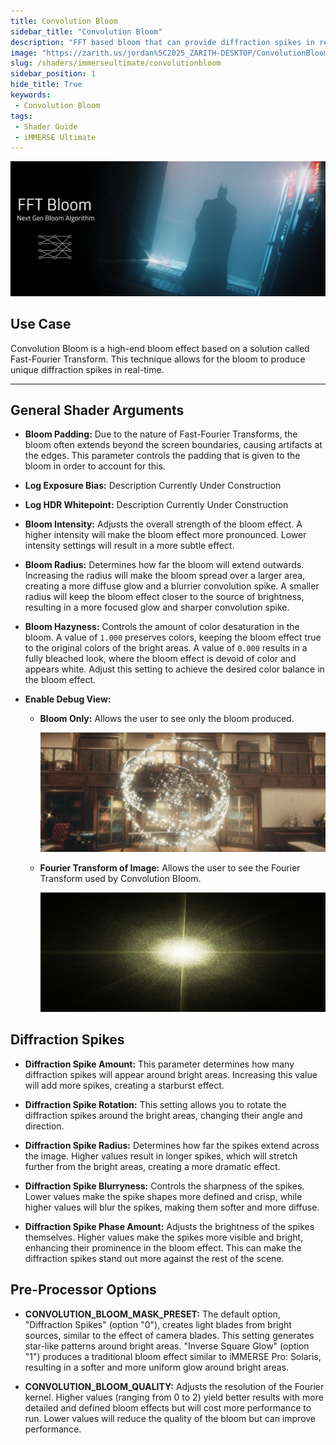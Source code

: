 ```yaml
---
title: Convolution Bloom
sidebar_title: "Convolution Bloom"
description: "FFT based bloom that can provide diffraction spikes in real-time."
image: "https://zarith.us/jordan%5C2025_ZARITH-DESKTOP/ConvolutionBloomHeader.webp"
slug: /shaders/immerseultimate/convolutionbloom
sidebar_position: 1
hide_title: True
keywords: 
 - Convolution Bloom
tags:
 - Shader Guide
 - iMMERSE Ultimate
---
```


![FFTBloomHeader](./images/ConvolutionBloomHeader.webp)

## Use Case

Convolution Bloom is a high-end bloom effect based on a solution called Fast-Fourier Transform. This technique allows for the bloom to produce unique diffraction spikes in real-time.

---

## General Shader Arguments

* **Bloom Padding:** Due to the nature of Fast-Fourier Transforms, the bloom often extends beyond the screen boundaries, causing artifacts at the edges. This parameter controls the padding that is given to the bloom in order to account for this.

* **Log Exposure Bias:** Description Currently Under Construction <!-- Figure out more to put here !-->

* **Log HDR Whitepoint:** Description Currently Under Construction  <!-- Figure out more to put here !-->

* **Bloom Intensity:** Adjusts the overall strength of the bloom effect. A higher intensity will make the bloom effect more pronounced. Lower intensity settings will result in a more subtle effect.

* **Bloom Radius:** Determines how far the bloom will extend outwards. Increasing the radius will make the bloom spread over a larger area, creating a more diffuse glow and a blurrier convolution spike. A smaller radius will keep the bloom effect closer to the source of brightness, resulting in a more focused glow and sharper convolution spike.

* **Bloom Hazyness:** Controls the amount of color desaturation in the bloom. A value of `1.000` preserves colors, keeping the bloom effect true to the original colors of the bright areas. A value of `0.000` results in a fully bleached look, where the bloom effect is devoid of color and appears white. Adjust this setting to achieve the desired color balance in the bloom effect.

* **Enable Debug View:**
    * **Bloom Only:** Allows the user to see only the bloom produced.
        
        ![Bloom Only Debug](./images/convbloom_bo_debug.webp)

    * **Fourier Transform of Image:** Allows the user to see the Fourier Transform used by Convolution Bloom.
        
        ![Fourier Transform Debug](./images/convbloom_fft_debug.webp)

## Diffraction Spikes

* **Diffraction Spike Amount:** This parameter determines how many diffraction spikes will appear around bright areas. Increasing this value will add more spikes, creating a starburst effect.

* **Diffraction Spike Rotation:** This setting allows you to rotate the diffraction spikes around the bright areas, changing their angle and direction.

* **Diffraction Spike Radius:** Determines how far the spikes extend across the image. Higher values result in longer spikes, which will stretch further from the bright areas, creating a more dramatic effect.

* **Diffraction Spike Blurryness:** Controls the sharpness of the spikes. Lower values make the spike shapes more defined and crisp, while higher values will blur the spikes, making them softer and more diffuse.

* **Diffraction Spike Phase Amount:** Adjusts the brightness of the spikes themselves. Higher values make the spikes more visible and bright, enhancing their prominence in the bloom effect. This can make the diffraction spikes stand out more against the rest of the scene.

## Pre-Processor Options

* **CONVOLUTION_BLOOM_MASK_PRESET:** The default option, "Diffraction Spikes" (option "0"), creates light blades from bright sources, similar to the effect of camera blades. This setting generates star-like patterns around bright areas. "Inverse Square Glow" (option "1") produces a traditional bloom effect similar to iMMERSE Pro: Solaris, resulting in a softer and more uniform glow around bright areas.

* **CONVOLUTION_BLOOM_QUALITY:** Adjusts the resolution of the Fourier kernel. Higher values (ranging from 0 to 2) yield better results with more detailed and defined bloom effects but will cost more performance to run. Lower values will reduce the quality of the bloom but can improve performance.